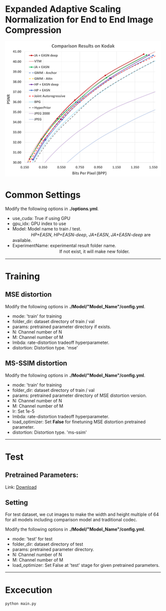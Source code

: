 # Expanded Adaptive Scaling Normalization for End to End Image Compression
![psnr_kodak](./figure/psnr_result_kodak.jpg)



# Common Settings
Modify the following options in  **./options.yml**.
- use_cuda: True if using GPU
- gpu_idx: GPU index to use
- Model:  Model name to train / test.\
　　　  　*HP+EASN*, *HP+EASN-deep*, *JA+EASN*, *JA+EASN-deep* are available.
- ExperimentName: experimental result folder name.\
　　　  　　　　 　　 　If not exist, it will make new folder. 


<hr/>

# Training
## MSE distortion
Modify the following options in **./Model/"Model_Name"/config.yml**.
- mode:  'train' for training
- folder_dir:  dataset directory of train / val
- params:  pretrained parameter directory if exists.
- N: Channel number of N
- M: Channel number of M
- lmbda: rate-distortion tradeoff hyperparameter.
- distortion:  Distortion type. 'mse'


## MS-SSIM distortion
Modify the following options in **./Model/"Model_Name"/config.yml**.
- mode:  'train' for training
- folder_dir:  dataset directory of train / val
- params:  pretrained parameter directory of MSE distortion version.
- N: Channel number of N
- M: Channel number of M
- lr: Set 1e-5
- lmbda: rate-distortion tradeoff hyperparameter.
- load_optimizer: Set **False** for finetuning MSE distortion pretrained parameter.
- distortion:  Distortion type. 'ms-ssim'


<hr/>

# Test

## Pretrained Parameters:
Link: [Download](https://yonsei-my.sharepoint.com/:f:/g/personal/chajin_o365_yonsei_ac_kr/EgzjXXdvMXBEpm2HMInAoGEBhXrlxLqaEIRKZu-G5mTBoQ?e=rvZstg)

## Setting
For test dataset, we cut images to make the width and height multiple of 64 for all models including comparison model and traditional codec.


Modify the following options in **./Model/"Model_Name"/config.yml**.
- mode:  'test' for test
- folder_dir:  dataset directory of test
- params:  pretrained parameter directory.
- N: Channel number of N
- M: Channel number of M
- load_optimizer: Set False at 'test' stage for given pretrained parameters.


<hr/>

# Excecution
```
python main.py
```
